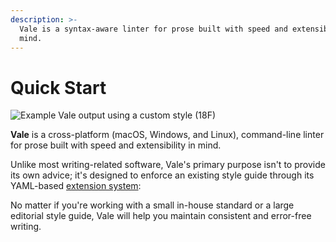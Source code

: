 ```yaml
---
description: >-
  Vale is a syntax-aware linter for prose built with speed and extensibility in
  mind.
---
```


# Quick Start



![Example Vale output using a custom style \(18F\)](https://user-images.githubusercontent.com/8785025/71751520-ab91fa00-2e30-11ea-9e67-6e2babb5d0ee.png)

**Vale** is a cross-platform \(macOS, Windows, and Linux\), command-line linter for prose built with speed and extensibility in mind.

Unlike most writing-related software, Vale's primary purpose isn't to provide its own advice; it's designed to enforce an existing style guide through its YAML-based [extension system](https://errata-ai.github.io/vale/styles):

No matter if you're working with a small in-house standard or a large editorial style guide, Vale will help you maintain consistent and error-free writing.

